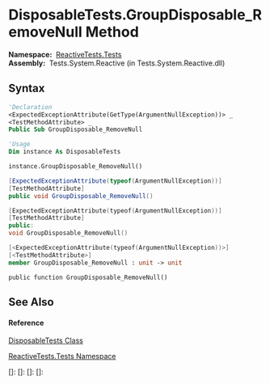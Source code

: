 # DisposableTests.GroupDisposable\_RemoveNull Method

**Namespace:**  [ReactiveTests.Tests](ReactiveTests.Tests\ReactiveTests.Tests.md)  
**Assembly:**  Tests.System.Reactive (in Tests.System.Reactive.dll)

## Syntax

```vb
'Declaration
<ExpectedExceptionAttribute(GetType(ArgumentNullException))> _
<TestMethodAttribute> _
Public Sub GroupDisposable_RemoveNull
```

```vb
'Usage
Dim instance As DisposableTests

instance.GroupDisposable_RemoveNull()
```

```csharp
[ExpectedExceptionAttribute(typeof(ArgumentNullException))]
[TestMethodAttribute]
public void GroupDisposable_RemoveNull()
```

```c++
[ExpectedExceptionAttribute(typeof(ArgumentNullException))]
[TestMethodAttribute]
public:
void GroupDisposable_RemoveNull()
```

```fsharp
[<ExpectedExceptionAttribute(typeof(ArgumentNullException))>]
[<TestMethodAttribute>]
member GroupDisposable_RemoveNull : unit -> unit 
```

```jscript
public function GroupDisposable_RemoveNull()
```

## See Also

#### Reference

[DisposableTests Class](DisposableTests\DisposableTests.md)

[ReactiveTests.Tests Namespace](ReactiveTests.Tests\ReactiveTests.Tests.md)

[]: 
[]: 
[]: 
[]: 